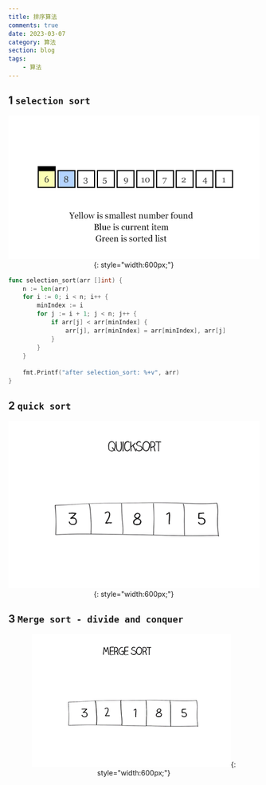 ```yaml
---
title: 排序算法
comments: true
date: 2023-03-07
category: 算法
section: blog
tags:
    - 算法
---
```


## 1 `selection sort`

<center>

![](./img/selection-sort.gif){: style="width:600px;"}
</center>

```go 
func selection_sort(arr []int) {
	n := len(arr)
	for i := 0; i < n; i++ {
		minIndex := i
		for j := i + 1; j < n; j++ {
			if arr[j] < arr[minIndex] {
				arr[j], arr[minIndex] = arr[minIndex], arr[j]
			}
		}
	}

	fmt.Printf("after selection_sort: %+v", arr)
}
```

## 2 `quick sort`

<center>

![](./img/quicksort.gif){: style="width:600px;"}
</center>

## 3 `Merge sort - divide and conquer`

<center>

![](./img/mergesort.gif){: style="width:600px;"}
</center>
